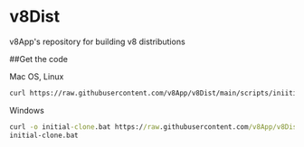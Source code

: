 # v8Dist
v8App's repository for building v8 distributions

 ##Get the code
 
 Mac OS, Linux
 ```bash
curl https://raw.githubusercontent.com/v8App/v8Dist/main/scripts/iniitial-clone.sh | bash -s
```
Windows
```cmd
curl -o initial-clone.bat https://raw.githubusercontent.com/v8App/v8Dist/main/scripts/iniitial-clone.bat
initial-clone.bat

```
